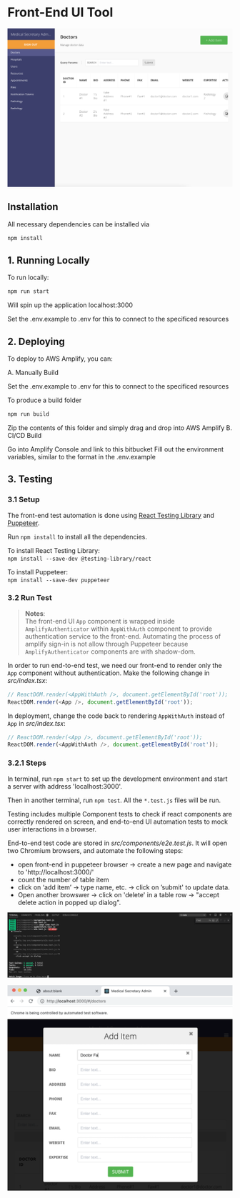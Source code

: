 # Front-End UI Tool
![Front-end Test Result](README-related/Admin-tool-ui.png)

## Installation

All necessary dependencies can be installed via

``` bash
npm install 
```


## 1. Running Locally

To run locally: 

``` bash
npm run start 
```
Will spin up the application localhost:3000

Set the .env.example to .env for this to connect to the specificed resources 

## 2. Deploying

To deploy to AWS Amplify, you can: 

A. Manually Build

Set the .env.example to .env for this to connect to the specificed resources 

To produce a build folder

``` bash
npm run build
```
Zip the contents of this folder and simply drag and drop into AWS Amplify
B. CI/CD Build

Go into Amplify Console and link to this bitbucket
Fill out the environment variables, similar to the format in the .env.example
## 3. Testing

### 3.1 Setup
The front-end test automation is done using [React Testing Library](https://testing-library.com/docs/react-testing-library/intro) and [Puppeteer](https://github.com/puppeteer/puppeteer/blob/v5.4.0/docs/api.md#pageclickselector-options).

Run `npm install` to install all the dependencies.


To install React Testing Library: <br>
`npm install --save-dev @testing-library/react`

To install Puppeteer: <br>
`npm install --save-dev puppeteer`

### 3.2 Run Test

> **Notes**: <br>
> The front-end UI `App` component is wrapped inside `AmplifyAuthenticator` within `AppWithAuth` component to provide authentication service to the front-end. Automating the process of amplify sign-in is not allow through Puppeteer because `AmplifyAuthenticator` components are with shadow-dom. <br>

In order to run end-to-end test, we need our front-end to render only the `App` component without authentication. Make the following change in *src/index.tsx*:

``` js
// ReactDOM.render(<AppWithAuth />, document.getElementById('root'));
ReactDOM.render(<App />, document.getElementById('root'));
```

In deployment, change the code back to rendering `AppWithAuth` instead of `App` in *src/index.tsx*:

``` js
// ReactDOM.render(<App />, document.getElementById('root'));
ReactDOM.render(<AppWithAuth />, document.getElementById('root'));
```

### 3.2.1 Steps
In terminal, run `npm start` to set up the development environment and start a server with address 'localhost:3000'.

Then in another terminal, run `npm test`. All the `*.test.js` files will be run.

Testing includes multiple Component tests to check if react components are correctly rendered on screen, and end-to-end UI automation tests to mock user interactions in a browser.

End-to-end test code are stored in *src/components/e2e.test.js*. It will open two Chromium browsers, and automate the following steps:

- open front-end in puppeteer browser → create a new page and navigate to 'http://localhost:3000/'
- count the number of table item
- click on ‘add item’ → type name, etc. → click on ’submit' to update data.
- Open another browswer → click on 'delete' in a table row → "accept delete action in popped up dialog".

![Front-end Test Result](README-related/test_result.png)

![Browser Automation](README-related/puppeteer_automation.png)
